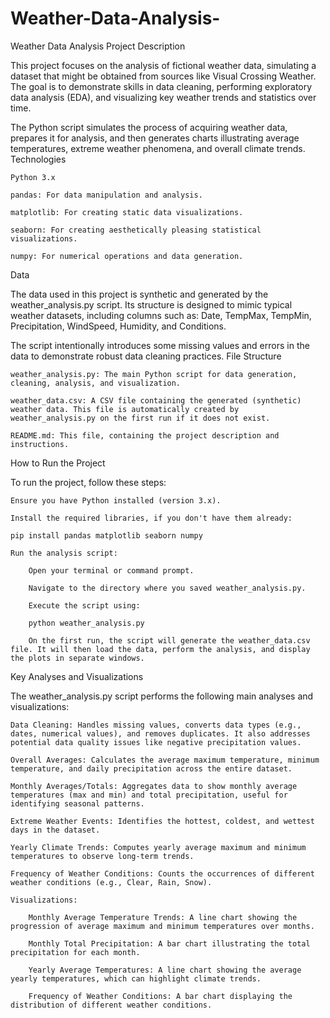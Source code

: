 # Weather-Data-Analysis-
Weather Data Analysis
Project Description

This project focuses on the analysis of fictional weather data, simulating a dataset that might be obtained from sources like Visual Crossing Weather. The goal is to demonstrate skills in data cleaning, performing exploratory data analysis (EDA), and visualizing key weather trends and statistics over time.

The Python script simulates the process of acquiring weather data, prepares it for analysis, and then generates charts illustrating average temperatures, extreme weather phenomena, and overall climate trends.
Technologies

    Python 3.x

    pandas: For data manipulation and analysis.

    matplotlib: For creating static data visualizations.

    seaborn: For creating aesthetically pleasing statistical visualizations.

    numpy: For numerical operations and data generation.

Data

The data used in this project is synthetic and generated by the weather_analysis.py script. Its structure is designed to mimic typical weather datasets, including columns such as: Date, TempMax, TempMin, Precipitation, WindSpeed, Humidity, and Conditions.

The script intentionally introduces some missing values and errors in the data to demonstrate robust data cleaning practices.
File Structure

    weather_analysis.py: The main Python script for data generation, cleaning, analysis, and visualization.

    weather_data.csv: A CSV file containing the generated (synthetic) weather data. This file is automatically created by weather_analysis.py on the first run if it does not exist.

    README.md: This file, containing the project description and instructions.

How to Run the Project

To run the project, follow these steps:

    Ensure you have Python installed (version 3.x).

    Install the required libraries, if you don't have them already:

    pip install pandas matplotlib seaborn numpy

    Run the analysis script:

        Open your terminal or command prompt.

        Navigate to the directory where you saved weather_analysis.py.

        Execute the script using:

        python weather_analysis.py

        On the first run, the script will generate the weather_data.csv file. It will then load the data, perform the analysis, and display the plots in separate windows.

Key Analyses and Visualizations

The weather_analysis.py script performs the following main analyses and visualizations:

    Data Cleaning: Handles missing values, converts data types (e.g., dates, numerical values), and removes duplicates. It also addresses potential data quality issues like negative precipitation values.

    Overall Averages: Calculates the average maximum temperature, minimum temperature, and daily precipitation across the entire dataset.

    Monthly Averages/Totals: Aggregates data to show monthly average temperatures (max and min) and total precipitation, useful for identifying seasonal patterns.

    Extreme Weather Events: Identifies the hottest, coldest, and wettest days in the dataset.

    Yearly Climate Trends: Computes yearly average maximum and minimum temperatures to observe long-term trends.

    Frequency of Weather Conditions: Counts the occurrences of different weather conditions (e.g., Clear, Rain, Snow).

    Visualizations:

        Monthly Average Temperature Trends: A line chart showing the progression of average maximum and minimum temperatures over months.

        Monthly Total Precipitation: A bar chart illustrating the total precipitation for each month.

        Yearly Average Temperatures: A line chart showing the average yearly temperatures, which can highlight climate trends.

        Frequency of Weather Conditions: A bar chart displaying the distribution of different weather conditions.